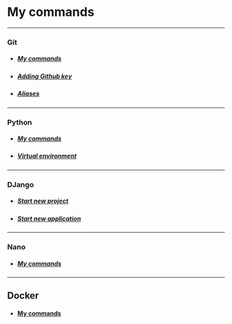 # My commands

---

### Git

- ##### [My commands](git/git.md)
- ##### [Adding Github key](git/addingGithubKey.md)
- ##### [Aliases](git/aliases.md)

---

### Python

- ##### [My commands](python/python.md)
- ##### [Virtual environment](python/virtualenv.md)

---

### DJango

- ##### [Start new project](django/startNewProject.md)
- ##### [Start new application](django/startNewApp.md)

---

### Nano

- ##### [My commands](nano/nano.md)

---

## Docker

- #### [My commands](docker/docker.md)
